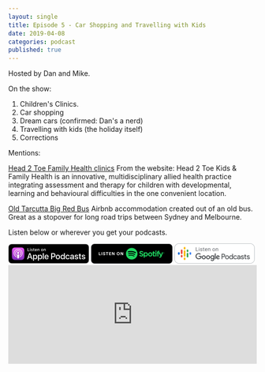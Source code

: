 ```yaml
---
layout: single
title: Episode 5 - Car Shopping and Travelling with Kids
date: 2019-04-08
categories: podcast
published: true
---
```


Hosted by Dan and Mike.

On the show:

1. Children's Clinics.
2. Car shopping
3. Dream cars (confirmed: Dan's a nerd)
4. Travelling with kids (the holiday itself)
5. Corrections

Mentions:

<a href="https://www.h2tfamilyhealth.com.au/">Head 2 Toe Family Health clinics</a>
From the website: Head 2 Toe Kids & Family Health is an innovative, multidisciplinary allied health practice integrating assessment and therapy for children with developmental, learning and behavioural difficulties in the one convenient location.

<a href="https://www.airbnb.com.au/rooms/22819625">Old Tarcutta Big Red Bus</a>
Airbnb accommodation created out of an old bus. Great as a stopover for long road trips between Sydney and Melbourne.

Listen below or wherever you get your podcasts.

<a href="https://itunes.apple.com/au/podcast/ordinary-dads/id1455441874">
<img src="/assets/images/ApplePod.jpg"></a>

<a href="https://open.spotify.com/show/5u6qyzeOUh3gIfsuNpjJTj">
<img src="/assets/images/Spotify.png"></a>

<a href="https://www.google.com/podcasts?feed=aHR0cHM6Ly9yc3Mud2hvb3Noa2FhLmNvbS9yc3MvcG9kY2FzdC9pZC82MjMz">
<img src="/assets/images/google_podcasts164.png"></a>


<iframe width="100%" height="200" src="https://player.whooshkaa.com/player/episode/id/357583?visual=true&sharing=true" frameborder="0" style="width: 100%; height: 200px"></iframe>



<!--stackedit_data:
eyJoaXN0b3J5IjpbLTcwNDA2MDUyNSwyNzQ0NjA5NTcsNDgzNT
Y1NDEzLDE5NjY5NDMzMDQsLTM4ODgwODkwOSwxNjE5NDU5NDIy
LDE5MjQxNTQ3NTBdfQ==
-->
